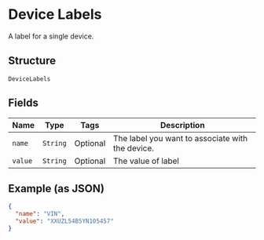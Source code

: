 
# Device Labels

A label for a single device.

## Structure

`DeviceLabels`

## Fields

| Name | Type | Tags | Description |
|  --- | --- | --- | --- |
| `name` | `String` | Optional | The label you want to associate with the device. |
| `value` | `String` | Optional | The value of label |

## Example (as JSON)

```json
{
  "name": "VIN",
  "value": "XXUZL54B5YN105457"
}
```

